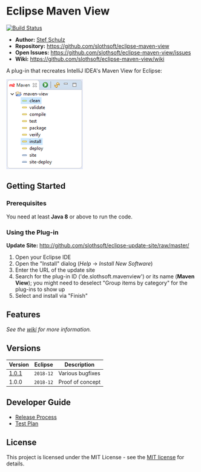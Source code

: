 #  Eclipse Maven View

[![Build Status](https://travis-ci.com/slothsoft/eclipse-maven-view.svg?token=pRvfs6NqugbPyMWZEJBY&branch=master)](https://travis-ci.com/slothsoft/eclipse-maven-view)

- **Author:** [Stef Schulz](mailto:s.schulz@slothsoft.de)
- **Repository:** <https://github.com/slothsoft/eclipse-maven-view>
- **Open Issues:** <https://github.com/slothsoft/eclipse-maven-view/issues>
- **Wiki:** <https://github.com/slothsoft/eclipse-maven-view/wiki>


A plug-in that recreates IntelliJ IDEA&apos;s Maven View for Eclipse:

![view](readme/view.png)



## Getting Started

### Prerequisites

You need at least **Java 8** or above to run the code.


### Using the Plug-in

**Update Site:** http://github.com/slothsoft/eclipse-update-site/raw/master/
   
1. Open your Eclipse IDE
2. Open the "Install" dialog (*Help* -> *Install New Software*)
3. Enter the URL of the update site
4. Search for the plug-in ID ('de.slothsoft.mavenview') or its name (**Maven View**); you might need to deselect "Group items by category" for the plug-ins to show up
5. Select and install via "Finish"
     

## Features

*See the [wiki](https://github.com/slothsoft/eclipse-maven-view/wiki/User-Manual) for more information.*


##  Versions


| Version       | Eclipse      | Description      |
| ------------- | ------------ | ---------------- |
| [1.0.1](https://github.com/slothsoft/eclipse-maven-view/milestone/1?closed=1)         | `2018-12` | Various bugfixes |
| 1.0.0         | `2018-12` | Proof of concept |
   

## Developer Guide 

- [Release Process](https://github.com/slothsoft/eclipse-update-site/wiki/Release-Process)
- [Test Plan](https://github.com/slothsoft/eclipse-maven-view/wiki/Test-Plan)


## License

This project is licensed under the MIT License - see the [MIT license](LICENSE) for details.
